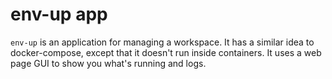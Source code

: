# env-up app

`env-up` is an application for managing a workspace. It has a similar idea to docker-compose, except that it doesn't run inside containers. It uses a web page GUI to show you what's running and logs.
